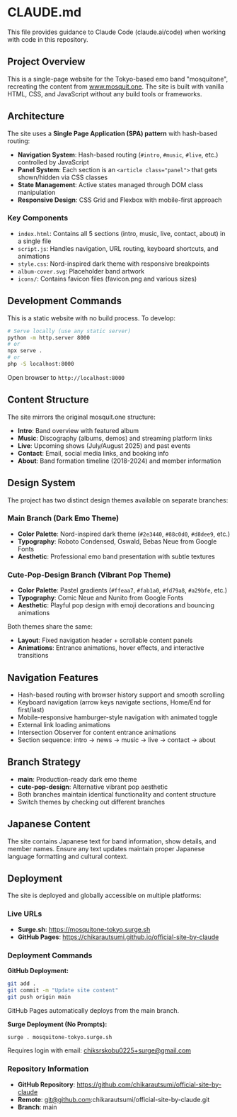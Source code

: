 # CLAUDE.md

This file provides guidance to Claude Code (claude.ai/code) when working with code in this repository.

## Project Overview

This is a single-page website for the Tokyo-based emo band "mosquitone", recreating the content from www.mosquit.one. The site is built with vanilla HTML, CSS, and JavaScript without any build tools or frameworks.

## Architecture

The site uses a **Single Page Application (SPA) pattern** with hash-based routing:

- **Navigation System**: Hash-based routing (`#intro`, `#music`, `#live`, etc.) controlled by JavaScript
- **Panel System**: Each section is an `<article class="panel">` that gets shown/hidden via CSS classes
- **State Management**: Active states managed through DOM class manipulation
- **Responsive Design**: CSS Grid and Flexbox with mobile-first approach

### Key Components

- `index.html`: Contains all 5 sections (intro, music, live, contact, about) in a single file
- `script.js`: Handles navigation, URL routing, keyboard shortcuts, and animations
- `style.css`: Nord-inspired dark theme with responsive breakpoints
- `album-cover.svg`: Placeholder band artwork
- `icons/`: Contains favicon files (favicon.png and various sizes)

## Development Commands

This is a static website with no build process. To develop:

```bash
# Serve locally (use any static server)
python -m http.server 8000
# or
npx serve .
# or
php -S localhost:8000
```

Open browser to `http://localhost:8000`

## Content Structure

The site mirrors the original mosquit.one structure:
- **Intro**: Band overview with featured album
- **Music**: Discography (albums, demos) and streaming platform links
- **Live**: Upcoming shows (July/August 2025) and past events
- **Contact**: Email, social media links, and booking info
- **About**: Band formation timeline (2018-2024) and member information

## Design System

The project has two distinct design themes available on separate branches:

### Main Branch (Dark Emo Theme)
- **Color Palette**: Nord-inspired dark theme (`#2e3440`, `#88c0d0`, `#d8dee9`, etc.)
- **Typography**: Roboto Condensed, Oswald, Bebas Neue from Google Fonts
- **Aesthetic**: Professional emo band presentation with subtle textures

### Cute-Pop-Design Branch (Vibrant Pop Theme)  
- **Color Palette**: Pastel gradients (`#ffeaa7`, `#fab1a0`, `#fd79a8`, `#a29bfe`, etc.)
- **Typography**: Comic Neue and Nunito from Google Fonts
- **Aesthetic**: Playful pop design with emoji decorations and bouncing animations

Both themes share the same:
- **Layout**: Fixed navigation header + scrollable content panels
- **Animations**: Entrance animations, hover effects, and interactive transitions

## Navigation Features

- Hash-based routing with browser history support and smooth scrolling
- Keyboard navigation (arrow keys navigate sections, Home/End for first/last)
- Mobile-responsive hamburger-style navigation with animated toggle
- External link loading animations
- Intersection Observer for content entrance animations
- Section sequence: intro → news → music → live → contact → about

## Branch Strategy

- **main**: Production-ready dark emo theme
- **cute-pop-design**: Alternative vibrant pop aesthetic
- Both branches maintain identical functionality and content structure
- Switch themes by checking out different branches

## Japanese Content

The site contains Japanese text for band information, show details, and member names. Ensure any text updates maintain proper Japanese language formatting and cultural context.

## Deployment

The site is deployed and globally accessible on multiple platforms:

### Live URLs
- **Surge.sh**: https://mosquitone-tokyo.surge.sh
- **GitHub Pages**: https://chikarautsumi.github.io/official-site-by-claude

### Deployment Commands

**GitHub Deployment:**
```bash
git add .
git commit -m "Update site content"
git push origin main
```
GitHub Pages automatically deploys from the main branch.

**Surge Deployment (No Prompts):**
```bash
surge . mosquitone-tokyo.surge.sh
```
Requires login with email: chiksrskobu0225+surge@gmail.com

### Repository Information
- **GitHub Repository**: https://github.com/chikarautsumi/official-site-by-claude
- **Remote**: git@github.com:chikarautsumi/official-site-by-claude.git
- **Branch**: main